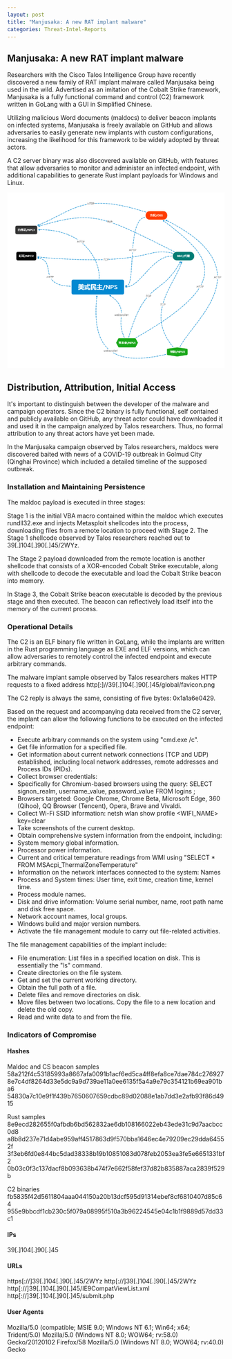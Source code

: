 ```yaml
---
layout: post
title: "Manjusaka: A new RAT implant malware"
categories: Threat-Intel-Reports
---
```


## Manjusaka: A new RAT implant malware 

Researchers with the Cisco Talos Intelligence Group have recently discovered a new family of RAT implant malware called Manjusaka being used in the wild. Advertised as an imitation of the Cobalt Strike framework, Manjusaka is a fully functional command and control (C2) framework written in GoLang with a GUI in Simplified Chinese.

Utilizing malicious Word documents (maldocs) to deliver beacon implants on infected systems, Manjusaka is freely available on GitHub and allows adversaries to easily generate new implants with custom configurations, increasing the likelihood for this framework to be widely adopted by threat actors.

A C2 server binary was also discovered available on GitHub, with features that allow adversaries to monitor and administer an infected endpoint, with additional capabilities to generate Rust implant payloads for Windows and Linux.

![](/images/manjusaka.PNG)

## Distribution, Attribution, Initial Access

It's important to distinguish between the developer of the malware and campaign operators. Since the C2 binary is fully functional, self contained and publicly available on GitHub, any threat actor could have downloaded it and used it in the campaign analyzed by Talos researchers. Thus, no formal attribution to any threat actors have yet been made.  

In the Manjusaka campaign observed by Talos researchers, maldocs were discovered baited with news of a COVID-19 outbreak in Golmud City (Qinghai Province) which included a detailed timeline of the supposed outbreak.

### Installation and Maintaining Persistence

The maldoc payload is executed in three stages:

Stage 1 is the initial VBA macro contained within the maldoc which executes rundll32.exe and injects Metasploit shellcodes into the process, downloading files from a remote location to proceed with Stage 2. The Stage 1 shellcode observed by Talos researchers reached out to 39[.]104[.]90[.]45/2WYz.

The Stage 2 payload downloaded from the remote location is another shellcode that consists of a XOR-encoded Cobalt Strike executable, along with shellcode to decode the executable and load the Cobalt Strike beacon into memory.

In Stage 3, the Cobalt Strike beacon executable is decoded by the previous stage and then executed. The beacon can reflectively load itself into the memory of the current process.


### Operational Details

The C2 is an ELF binary file written in GoLang, while the implants are written in the Rust programming language as EXE and ELF versions, which can allow adversaries to remotely control the infected endpoint and execute arbitrary commands. 

The malware implant sample observed by Talos researchers makes HTTP requests to a fixed address http[:]//39[.]104[.]90[.]45/global/favicon.png

The C2 reply is always the same, consisting of five bytes: 0x1a1a6e0429.

Based on the request and accompanying data received from the C2 server, the implant can allow the following functions to be executed on the infected endpoint:

- Execute arbitrary commands on the system using "cmd.exe /c".
- Get file information for a specified file.
- Get information about current network connections (TCP and UDP) established, including local network addresses, remote addresses and  Process IDs (PIDs).
- Collect browser credentials:
- Specifically for Chromium-based browsers using the query: SELECT signon_realm, username_value, password_value FROM logins ;
- Browsers targeted: Google Chrome, Chrome Beta, Microsoft Edge, 360 (Qihoo), QQ Browser (Tencent), Opera, Brave and Vivaldi.
- Collect Wi-Fi SSID information: netsh wlan show profile <WIFI_NAME> key=clear
- Take screenshots of the current desktop.
- Obtain comprehensive system information from the endpoint, including:
- System memory global information.
- Processor power information.
- Current and critical temperature readings from WMI using "SELECT * FROM MSAcpi_ThermalZoneTemperature"
- Information on the network interfaces connected to the system: Names
- Process and System times: User time, exit time, creation time, kernel time.
- Process module names.
- Disk and drive information: Volume serial number, name, root path name and disk free space.
- Network account names, local groups.
- Windows build and major version numbers.
- Activate the file management module to carry out file-related activities.

The file management capabilities of the implant include:
- File enumeration: List files in a specified location on disk. This is essentially the "ls" command.
- Create directories on the file system.
- Get and set the current working directory.
- Obtain the full path of a file.
- Delete files and remove directories on disk.
- Move files between two locations. Copy the file to a new location and delete the old copy.
- Read and write data to and from the file.


### Indicators of Compromise
#### Hashes 
Maldoc and CS beacon samples
58a212f4c53185993a8667afa0091b1acf6ed5ca4ff8efa8ce7dae784c276927
8e7c4df8264d33e5dc9a9d739ae11a0ee6135f5a4a9e79c354121b69ea901ba6
54830a7c10e9f1f439b7650607659cdbc89d02088e1ab7dd3e2afb93f86d4915

Rust samples
8e9ecd282655f0afbdb6bd562832ae6db108166022eb43ede31c9d7aacbcc0d8
a8b8d237e71d4abe959aff4517863d9f570bba1646ec4e79209ec29dda64552f
3f3eb6fd0e844bc5dad38338b19b10851083d078feb2053ea3fe5e6651331bf2
0b03c0f3c137dacf8b093638b474f7e662f58fef37d82b835887aca2839f529b

C2 binaries
fb5835f42d5611804aaa044150a20b13dcf595d91314ebef8cf6810407d85c64
955e9bbcdf1cb230c5f079a08995f510a3b96224545e04c1b1f9889d57dd33c1

#### IPs 
39[.]104[.]90[.]45

#### URLs 
https[://]39[.]104[.]90[.]45/2WYz
http[://]39[.]104[.]90[.]45/2WYz
http[://]39[.]104[.]90[.]45/IE9CompatViewList.xml
http[://]39[.]104[.]90[.]45/submit.php

#### User Agents 
Mozilla/5.0 (compatible; MSIE 9.0; Windows NT 6.1; Win64; x64; Trident/5.0)
Mozilla/5.0 (Windows NT 8.0; WOW64; rv:58.0) Gecko/20120102 Firefox/58
Mozilla/5.0 (Windows NT 8.0; WOW64; rv:40.0) Gecko
